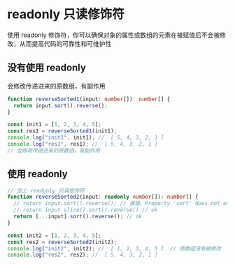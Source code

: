 # readonly 只读修饰符

使用 readonly 修饰符，你可以确保对象的属性或数组的元素在被赋值后不会被修改，从而提高代码的可靠性和可维护性

## 没有使用 readonly

会修改传递进来的原数组，有副作用

```ts
function reverseSorted1(input: number[]): number[] {
  return input.sort().reverse();
}

const init1 = [1, 2, 3, 4, 5];
const res1 = reverseSorted1(init1);
console.log("init1", init1); //  [ 5, 4, 3, 2, 1 ]
console.log("res1", res1); //  [ 5, 4, 3, 2, 1 ]
// 会修改传递进来的原数组，有副作用
```

## 使用 readonly

```ts
// 加上 readonly 只读修饰符
function reverseSorted2(input: readonly number[]): number[] {
  // return input.sort().reverse(); // 报错，Property 'sort' does not exist on type 'readonly number[]'.ts(2339)
  // return input.slice().sort().reverse() // ok
  return [...input].sort().reverse(); // ok
}

const init2 = [1, 2, 3, 4, 5];
const res2 = reverseSorted2(init2);
console.log("init2", init2); //  [ 1, 2, 3, 4, 5 ]  // 原数组没有被修改
console.log("res2", res2); //  [ 5, 4, 3, 2, 1 ]
```
